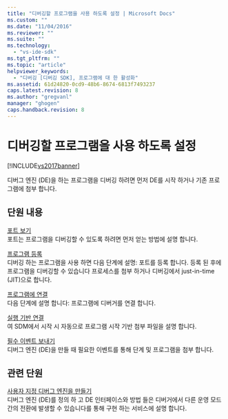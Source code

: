 ```yaml
---
title: "디버깅할 프로그램을 사용 하도록 설정 | Microsoft Docs"
ms.custom: ""
ms.date: "11/04/2016"
ms.reviewer: ""
ms.suite: ""
ms.technology: 
  - "vs-ide-sdk"
ms.tgt_pltfrm: ""
ms.topic: "article"
helpviewer_keywords: 
  - "디버깅 [디버깅 SDK], 프로그램에 대 한 활성화"
ms.assetid: 61d24820-0cd9-48b6-8674-6813f7493237
caps.latest.revision: 8
ms.author: "gregvanl"
manager: "ghogen"
caps.handback.revision: 8
---
```

# 디버깅할 프로그램을 사용 하도록 설정
[!INCLUDE[vs2017banner](../../code-quality/includes/vs2017banner.md)]

디버그 엔진 \(DE\)을 하는 프로그램을 디버깅 하려면 먼저 DE를 시작 하거나 기존 프로그램에 첨부 합니다.  
  
## 단원 내용  
 [포트 보기](../../extensibility/debugger/getting-a-port.md)  
 포트는 프로그램을 디버깅할 수 있도록 하려면 먼저 얻는 방법에 설명 합니다.  
  
 [프로그램 등록](../../extensibility/debugger/registering-the-program.md)  
 디버깅 하는 프로그램을 사용 하면 다음 단계에 설명: 포트를 등록 합니다.  등록 된 후에 프로그램을 디버깅할 수 있습니다 프로세스를 첨부 하거나 디버깅에서 just\-in\-time \(JIT\)으로 합니다.  
  
 [프로그램에 연결](../../extensibility/debugger/attaching-to-the-program.md)  
 다음 단계에 설명 합니다: 프로그램에 디버거를 연결 합니다.  
  
 [실행 기반 연결](../../extensibility/debugger/launch-based-attachment.md)  
 여 SDM에서 시작 시 자동으로 프로그램 시작 기반 첨부 파일을 설명 합니다.  
  
 [필수 이벤트 보내기](../../extensibility/debugger/sending-the-required-events.md)  
 디버그 엔진 \(DE\)을 만들 때 필요한 이벤트를 통해 단계 및 프로그램을 첨부 합니다.  
  
## 관련 단원  
 [사용자 지정 디버그 엔진을 만들기](../../extensibility/debugger/creating-a-custom-debug-engine.md)  
 디버그 엔진 \(DE\)를 정의 하 고 DE 인터페이스와 방법 들은 디버거에서 다른 운영 모드 간의 전환에 발생할 수 있습니다를 통해 구현 하는 서비스에 설명 합니다.